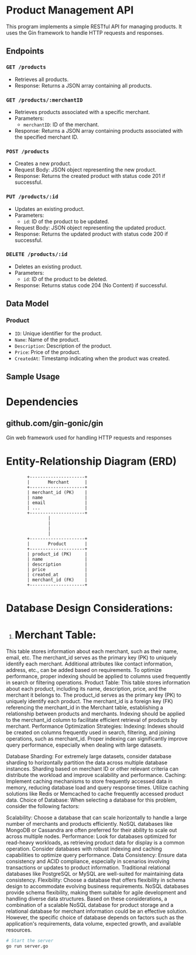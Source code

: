 <!-- # Title: Product Management API Documentation

# Overview:
This Go program implements a simple RESTful API for managing products. It allows users to retrieve all products, add new products, and retrieve a single product by its ID. The API is built using the Gin web framework.

# API ENDPOINTS


1.  GET /products
   - Description: Retrieves all products available in the system.
   - Response: Returns a JSON array containing details of all products.
   - Example:
    # Request: GET /products
                   [
                 {"id": "1", "product": "freezer", "description": "One door standing freezer", "price": 200456},
                 {"id": "2", "product": "table", "description": "a wooden table well fuenished", "price": 10676},
                 ...
               ]
     Response: Status 200 OK
      

2.  POST /addProducts
   - Description: Adds a new product to the system.
   - Request: Requires a JSON object containing details of the new product (id, product, description, price).
   - Response: Returns the details of the newly added product.
   - Example:
     # Request: POST /addProducts
              {
                "id": "5",
                "product": "chair",
                "description": "comfortable chair with armrests",
                "price": 7890
              }
     Response: Status 201 Created
               {
                 "id": "5",
                 "product": "chair",
                 "description": "comfortable chair with armrests",
                 "price": 7890
               }

3.  GET /getProduct/:id
   - Description: Retrieves a single product by its ID.
   - Request: Requires the ID of the product to be specified in the URL.
   - Response: Returns the details of the product if found, or a "Product Not Found" message otherwise.
   - Example:
     # Request: GET /getProduct/3
     Response: Status 200 OK
          
               {
                 "id": "3",
                 "product": "3D light",
                 "description": "RGB light lamb for night",
                 "price": 9893
               }
          
    # Request: GET /getProduct/10
     Response: Status 404 Not Found
     
               {
                 "message": "Product Not Found"
               }
     

# Data Structure:
- The product data is stored in an in-memory slice of product structs.
- Each product struct contains fields for ID, product name, description, and price.

# Dependencies:
- The program uses the Gin web framework for handling HTTP requests and responses.

# Usage:
- Start the server by running the main function.
- The server listens on port 9090 by default. Update the port as needed. -->

# Product Management API

This program implements a simple RESTful API for managing products. It uses the Gin framework to handle HTTP requests and responses.

## Endpoints

### `GET /products`
- Retrieves all products.
- Response: Returns a JSON array containing all products.

### `GET /products/:merchantID`
- Retrieves products associated with a specific merchant.
- Parameters:
  - `merchantID`: ID of the merchant.
- Response: Returns a JSON array containing products associated with the specified merchant ID.

### `POST /products`
- Creates a new product.
- Request Body: JSON object representing the new product.
- Response: Returns the created product with status code 201 if successful.

### `PUT /products/:id`
- Updates an existing product.
- Parameters:
  - `id`: ID of the product to be updated.
- Request Body: JSON object representing the updated product.
- Response: Returns the updated product with status code 200 if successful.

### `DELETE /products/:id`
- Deletes an existing product.
- Parameters:
  - `id`: ID of the product to be deleted.
- Response: Returns status code 204 (No Content) if successful.

## Data Model

### Product
- `ID`: Unique identifier for the product.
- `Name`: Name of the product.
- `Description`: Description of the product.
- `Price`: Price of the product.
- `CreatedAt`: Timestamp indicating when the product was created.

## Sample Usage



#  Dependencies

## github.com/gin-gonic/gin
Gin web framework used for handling HTTP requests and responses




#     Entity-Relationship Diagram (ERD)


            +---------------------+
            |       Merchant      |
            +---------------------+
            | merchant_id (PK)    |
            | name                |
            | email               |
            | ...                 |
            +---------------------+
                    |
                    |
                    |
                    |
            +---------------------+
            |       Product       |
            +---------------------+
            | product_id (PK)     |
            | name                |
            | description         |
            | price               |
            | created_at          |
            | merchant_id (FK)    |
            +---------------------+

#     Database Design Considerations:


1. # Merchant Table:
This table stores information about each merchant, such as their name, email, etc.
The merchant_id serves as the primary key (PK) to uniquely identify each merchant.
Additional attributes like contact information, address, etc., can be added based on requirements.
To optimize performance, proper indexing should be applied to columns used frequently in search or filtering operations.
Product Table:
This table stores information about each product, including its name, description, price, and the merchant it belongs to.
The product_id serves as the primary key (PK) to uniquely identify each product.
The merchant_id is a foreign key (FK) referencing the merchant_id in the Merchant table, establishing a relationship between products and merchants.
Indexing should be applied to the merchant_id column to facilitate efficient retrieval of products by merchant.
Performance Optimization Strategies:
Indexing:
Indexes should be created on columns frequently used in search, filtering, and joining operations, such as merchant_id.
Proper indexing can significantly improve query performance, especially when dealing with large datasets.

Database Sharding:
For extremely large datasets, consider database sharding to horizontally partition the data across multiple database instances.
Sharding based on merchant ID or other relevant criteria can distribute the workload and improve scalability and performance.
Caching:
Implement caching mechanisms to store frequently accessed data in memory, reducing database load and query response times.
Utilize caching solutions like Redis or Memcached to cache frequently accessed product data.
Choice of Database:
When selecting a database for this problem, consider the following factors:

Scalability:
Choose a database that can scale horizontally to handle a large number of merchants and products efficiently.
NoSQL databases like MongoDB or Cassandra are often preferred for their ability to scale out across multiple nodes.
Performance:
Look for databases optimized for read-heavy workloads, as retrieving product data for display is a common operation.
Consider databases with robust indexing and caching capabilities to optimize query performance.
Data Consistency:
Ensure data consistency and ACID compliance, especially in scenarios involving transactions or updates to product information.
Traditional relational databases like PostgreSQL or MySQL are well-suited for maintaining data consistency.
Flexibility:
Choose a database that offers flexibility in schema design to accommodate evolving business requirements.
NoSQL databases provide schema flexibility, making them suitable for agile development and handling diverse data structures.
Based on these considerations, a combination of a scalable NoSQL database for product storage and a relational database for merchant information could be an effective solution. However, the specific choice of database depends on factors such as the application's requirements, data volume, expected growth, and available resources.






```bash
# Start the server
go run server.go